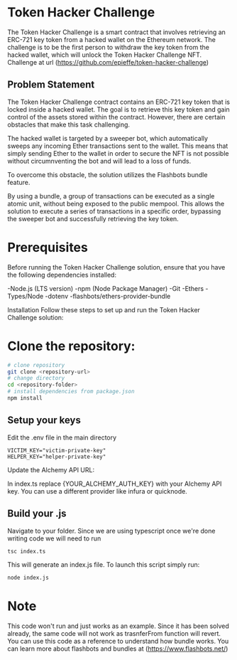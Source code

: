 # Token Hacker Challenge
The Token Hacker Challenge is a smart contract that involves retrieving an ERC-721 key token from a hacked wallet on the Ethereum network. The challenge is to be the first person to withdraw the key token from the hacked wallet, which will unlock the Token Hacker Challenge NFT. 
Challenge at url (https://github.com/epieffe/token-hacker-challenge)
## Problem Statement
The Token Hacker Challenge contract contains an ERC-721 key token that is locked inside a hacked wallet. The goal is to retrieve this key token and gain control of the assets stored within the contract. However, there are certain obstacles that make this task challenging.

The hacked wallet is targeted by a sweeper bot, which automatically sweeps any incoming Ether transactions sent to the wallet. This means that simply sending Ether to the wallet in order to secure the NFT is not possible without circumnventing the bot and will lead to a loss of funds.

To overcome this obstacle, the solution utilizes the Flashbots bundle feature. 

By using a bundle, a group of transactions can be executed as a single atomic unit, without being exposed to the public mempool. This allows the solution to execute a series of transactions in a specific order, bypassing the sweeper bot and successfully retrieving the key token.

# Prerequisites
Before running the Token Hacker Challenge solution, ensure that you have the following dependencies installed:

-Node.js (LTS version)
-npm (Node Package Manager)
-Git
-Ethers
-Types/Node
-dotenv 
-flashbots/ethers-provider-bundle

Installation
Follow these steps to set up and run the Token Hacker Challenge solution:

# Clone the repository:

```bash
# clone repository
git clone <repository-url>
# change directory 
cd <repository-folder>
# install dependencies from package.json
npm install
```

## Setup your keys 

Edit the .env file in the main directory 
```
VICTIM_KEY="victim-private-key"
HELPER_KEY="helper-private-key"
```


Update the Alchemy API URL:

In index.ts replace {YOUR_ALCHEMY_AUTH_KEY} with your Alchemy API key. 
You can use a different provider like infura or quicknode.

## Build your .js 
Navigate to your folder.
Since we are using typescript once we're done writing code we will need to run
```bash
tsc index.ts
```
This will generate an index.js file. 
To launch this script simply run:

```bash
node index.js
``` 

# Note
This code won't run and just works as an example. Since it has been solved already, the same code will not work as trasnferFrom function will revert.
You can use this code as a reference to understand how bundle works.
You can learn more about flashbots and bundles at (https://www.flashbots.net/)




